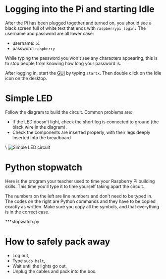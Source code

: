 # Logging into the Pi and starting Idle

After the Pi has been plugged together and turned on, you should see a black screen full of white text that ends with `raspberrypi login:`
The username and password are all lower case:

* username: `pi`
* password: `raspberry`

While typing the password you won't see any characters appearing, this is to stop people from knowing how long your password is.

After logging in, start the [GUI](../glossary.html#gui) by typing `startx`. Then double click on the Idle icon on the desktop.

# Simple LED

Follow the diagram to build the circuit. Common problems are:

* If the LED doesn't light, check the short leg is connected to ground (the black wire in the diagram).
* Check the components are inserted properly, with their legs deeply inserted into the breadboard

\ ![Simple LED circuit](1ledbasic.png)

# Python stopwatch

Here is the program your teacher used to time your Raspberry Pi building skills. This time you'll type it to time yourself taking apart the circuit.

The numbers on the left are line numbers and don't need to be typed in.
The codes on the right are Python commands and they have to be copied exactly as written. Make sure you copy all the symbols, and that everything is in the correct case.

***stopwatch.py

# How to safely pack away

* Log out,
* Type `sudo halt`,
* Wait until the lights go out,
* Unplug the cables and pack into the box.

